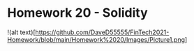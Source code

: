 # Homework 20 - Solidity

!(alt text)[https://github.com/DaveD55555/FinTech2021-Homework/blob/main/Homework%2020/Images/Picture1.png]
